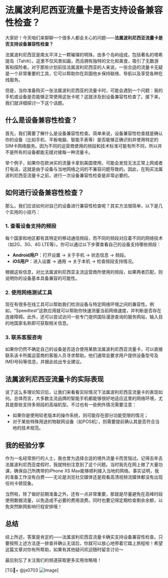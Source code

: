 # 法属波利尼西亚流量卡是否支持设备兼容性检查？

大家好！今天咱们来聊聊一个很多人都会关心的问题——**法属波利尼西亚流量卡是否支持设备兼容性检查？**

法属波利尼西亚是南太平洋上一颗璀璨的明珠，由多个岛屿组成，包括著名的塔希提岛（Tahiti）。这里不仅风景如画，而且拥有独特的文化和美食，吸引了无数游客和探险者。对于那些计划前往法属波利尼西亚的人来说，一张合适的流量卡无疑是一个非常重要的工具，它可以帮助你在异国他乡保持联络、导航以及享受各种在线服务。

但是，当你准备购买一张法属波利尼西亚的流量卡时，可能会遇到一个问题：我的手机或设备是否能够正常使用这张卡呢？这就涉及到设备兼容性检查了。接下来，我们就详细探讨一下这个话题。

## 什么是设备兼容性检查？

首先，我们需要了解什么是设备兼容性检查。简单来说，设备兼容性检查就是确认你的设备（比如手机、平板电脑、智能手表等）是否能够正确识别并使用特定的SIM卡网络服务。因为不同的运营商使用的频段和技术标准可能有所不同，所以并不是所有的设备都能无缝对接每一种流量卡。

举个例子，如果你在欧洲买的流量卡拿到美国使用，可能会发现无法正常上网或者打电话，这就是由于设备与当地网络之间的不兼容问题导致的。因此，在购买法属波利尼西亚流量卡之前，进行一次设备兼容性检查是非常必要的。

## 如何进行设备兼容性检查？

那么，我们应该如何对自己的设备进行兼容性检查呢？其实方法很简单，以下是几个实用的小技巧：

### 1. 查看设备支持的频段

每个国家和地区都有其特定的移动通信频段，而不同的频段对应着不同的网络技术（如2G、3G、4G LTE等）。你可以通过以下步骤查看自己的设备支持哪些频段：
- **Android用户**：打开设置 -> 关于手机 -> 状态信息 -> 频段。
- **iOS用户**：进入设置 -> 通用 -> 关于本机 -> 检查频段支持情况。

根据这些信息，对比法属波利尼西亚主流运营商所使用的频段，如果两者匹配，则说明你的设备基本具备兼容的可能性。

### 2. 使用网络测试工具

现在有很多在线工具可以帮助我们检测设备与特定网络环境之间的兼容性。例如，“Speedtest”这款应用就可以帮助你快速测量当前网络速度，并判断是否存在连接障碍。此外，还可以尝试访问一些专门提供国际漫游查询的服务网站，输入目的地国家名称即可获取相关信息。

### 3. 联系客服咨询

如果你仍然不确定自己的设备是否适合使用某款法属波利尼西亚流量卡，可以直接联系该卡所属运营商的客服人员寻求帮助。他们通常会要求用户提供设备型号及IMEI号码等信息，并据此给出专业建议。

## 法属波利尼西亚流量卡的实际表现

说了这么多理论知识后，让我们来看看实际情况下法属波利尼西亚流量卡的表现如何。总体而言，大多数主流品牌的智能手机都能够很好地适应这里的网络环境，尤其是那些支持多频段的高端机型。不过也有一些例外情况需要注意：

- 如果你是使用较老版本的操作系统，则可能存在部分功能受限的情况；
- 对于某些特殊用途的物联网设备（如POS机），则需要提前确认其是否符合当地的技术规范。

## 我的经验分享

作为一名经常旅行的人士，我也曾为选择合适的境外流量卡而苦恼过。记得去年去法属波利尼西亚度假时，我就特别注意到了这个问题。当时我先在网上做了大量功课，确保自己所携带的iPhone XS Max能够顺利接入当地的网络。事实证明，我的准备工作没有白费——无论是浏览社交媒体还是观看高清视频流媒体都没有出现任何卡顿现象。

当然啦，除了做好前期准备之外，还有一点非常重要，那就是尽量避免在高峰时段使用数据流量，以免造成不必要的费用浪费。同时也要记得定期检查剩余余额，以免突然断网影响行程安排哦！

## 总结

综上所述，答案是肯定的——法属波利尼西亚流量卡确实支持设备兼容性检查。只要按照上述方法逐一排查并确认无误后，你就可以放心地带着它踏上旅程啦！希望这篇文章对你有所帮助，如果有其他疑问欢迎随时留言讨论～ 

最后别忘了关注我们的频道获取更多实用攻略哦！

[TG💪+ @jx0703 ![Image](https://github.com/user-attachments/assets/dbca1d08-cadb-493c-b0ec-ad6f7a83f270)]